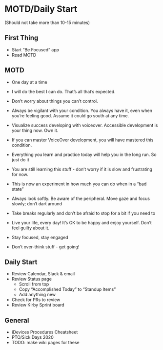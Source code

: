 # MOTD/Daily Start

(Should not take more than 10-15 minutes)

## First Thing
- Start “Be Focused” app
- Read MOTD

## MOTD
- One day at a time
- I will do the best I can do. That’s all that’s expected.
- Don’t worry about things you can’t control.

- Always be vigilant with your condition. You always have it, even when you’re feeling good. Assume it could go south at any time.
- Visualize success developing with voiceover. Accessible development is your thing now. Own it.
- If you can master VoiceOver development, you will have mastered this condition.
- Everything you learn and practice today will help you in the long run. So just do it
- You are still learning this stuff - don’t worry if it is slow and frustrating for now.
- This is now an experiment in how much you can do when in a “bad state”
- Always look softly. Be aware of the peripheral. Move gaze and focus slowly; don’t dart around
- Take breaks regularly and don’t be afraid to stop for a bit if you need to

- Live your life, every day! It’s OK to be happy and enjoy yourself. Don’t feel guilty about it.

- Stay focused, stay engaged
- Don’t over-think stuff - get going!

## Daily Start
- Review Calendar, Slack & email
- Review Status page
  - Scroll from top
  - Copy “Accomplished Today” to “Standup Items”
  - Add anything new
- Check for PRs to review
- Review Kirby Sprint board


## General
- iDevices Procedures Cheatsheet
- PTO/Sick Days 2020
- TODO: make wiki pages for these


